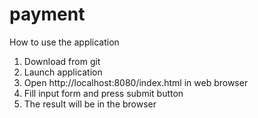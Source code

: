 # payment
How to use the application
1. Download from git
2. Launch application
3. Open http://localhost:8080/index.html in web browser
4. Fill input form and press submit button
5. The result will be in the browser
